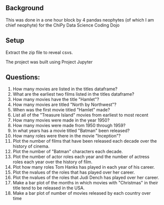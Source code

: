 ## Background

This was done in a one hour block by 4 pandas neophytes (of which I am chief neophyte) for the ChiPy Data Science Coding Dojo

## Setup

Extract the zip file to reveal csvs.

The project was built using Project Jupyter

## Questions:

1. How many movies are listed in the titles dataframe?
2. What are the earliest two films listed in the titles dataframe?
3. How many movies have the title "Hamlet"?
4. How many movies are titled "North by Northwest"?
5. When was the first movie titled "Hamlet" made?
6. List all of the "Treasure Island" movies from earliest to most recent
7. How many movies were made in the year 1950?
8. How many movies were made from 1950 through 1959?
9. In what years has a movie titled "Batman" been released?
10. How many roles were there in the movie "Inception"?
11. Plot the number of films that have been released each decade over the history of cinema.
12. Plot the number of "Batman" characters each decade.
13. Plot the number of actor roles each year and the number of actress roles each year over the history of film.
14. Plot how many roles Tom Hanks has played in each year of his career.
15. Plot the n­values of the roles that has played over her career.
16. Plot the n­values of the roles that Judi Dench has played over her career.
17. Make a bar plot of the months in which movies with "Christmas" in their title tend to be released in the USA.
18. Make a bar plot of number of movies released by each country over time
